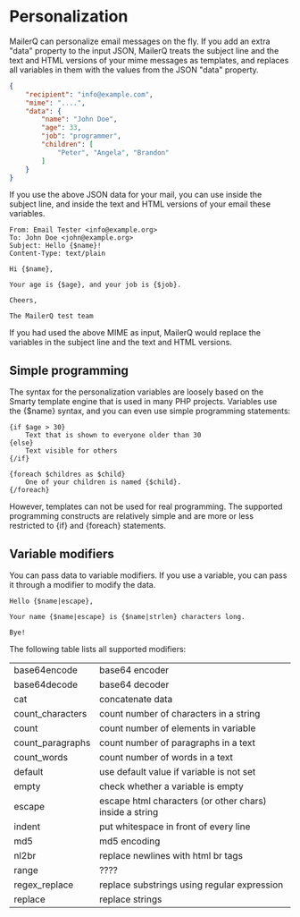 # Personalization

MailerQ can personalize email messages on the fly. If you add an extra
"data" property to the input JSON, MailerQ treats the subject line
and the text and HTML versions of your mime messages as templates, and
replaces all variables in them with the values from the JSON "data" 
property.

````json
{
    "recipient": "info@example.com",
    "mime": "....",
    "data": {
        "name": "John Doe",
        "age": 33,
        "job": "programmer",
        "children": [
            "Peter", "Angela", "Brandon"
        ]
    }
}
````

If you use the above JSON data for your mail, you can use inside the
subject line, and inside the text and HTML versions of your email these
variables.

````mime
From: Email Tester <info@example.org>
To: John Doe <john@example.org>
Subject: Hello {$name}!
Content-Type: text/plain

Hi {$name},

Your age is {$age}, and your job is {$job}.

Cheers,

The MailerQ test team
````

If you had used the above MIME as input, MailerQ would replace the variables
in the subject line and the text and HTML versions.


## Simple programming

The syntax for the personalization variables are loosely based on the 
Smarty template engine that is used in many PHP projects. Variables
use the {$name} syntax, and you can even use simple programming statements:

````text
{if $age > 30}
    Text that is shown to everyone older than 30
{else}
    Text visible for others
{/if}

{foreach $childres as $child}
    One of your children is named {$child}.
{/foreach}
````

However, templates can not be used for real programming. The supported
programming constructs are relatively simple and are more or less restricted 
to {if} and {foreach} statements. 


## Variable modifiers

You can pass data to variable modifiers. If you use a variable, you can
pass it through a modifier to modify the data.

````text
Hello {$name|escape},

Your name {$name|escape} is {$name|strlen} characters long.

Bye!
````

The following table lists all supported modifiers:

<table>
    <tr>
        <td>base64encode</td>
        <td>base64 encoder</td>
    </tr>
    <tr>
        <td>base64decode</td>
        <td>base64 decoder</td>
    </tr>
    <tr>
        <td>cat</td>
        <td>concatenate data</td>
    </tr>
    <tr>
        <td>count_characters</td>
        <td>count number of characters in a string</td>
    </tr>
    <tr>
        <td>count</td>
        <td>count number of elements in variable</td>
    </tr>
    <tr>
        <td>count_paragraphs</td>
        <td>count number of paragraphs in a text</td>
    </tr>
    <tr>
        <td>count_words</td>
        <td>count number of words in a text</td>
    </tr>
    <tr>
        <td>default</td>
        <td>use default value if variable is not set</td>
    </tr>
    <tr>
        <td>empty</td>
        <td>check whether a variable is empty</td>
    </tr>
    <tr>
        <td>escape</td>
        <td>escape html characters (or other chars) inside a string</td>
    </tr>
    <tr>
        <td>indent</td>
        <td>put whitespace in front of every line</td>
    </tr>
    <tr>
        <td>md5</td>
        <td>md5 encoding</td>
    </tr>
    <tr>
        <td>nl2br</td>
        <td>replace newlines with html br tags</td>
    </tr>
    <tr>
        <td>range</td>
        <td>????</td>
    </tr>
    <tr>
        <td>regex_replace</td>
        <td>replace substrings using regular expression</td>
    </tr>
    <tr>
        <td>replace</td>
        <td>replace strings</td>
    </tr>
</table>

